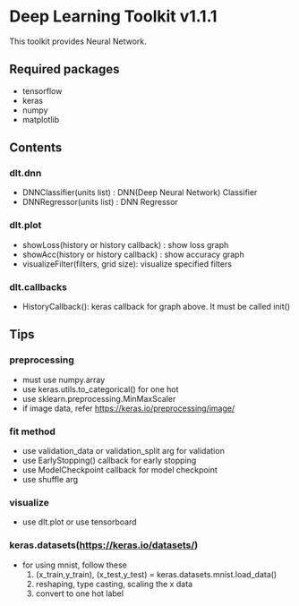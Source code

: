 # Deep Learning Toolkit v1.1.1
This toolkit provides Neural Network.

  
  
  
  
## Required packages
* tensorflow
* keras
* numpy
* matplotlib

## Contents
### dlt.dnn
* DNNClassifier(units list) : DNN(Deep Neural Network) Classifier
* DNNRegressor(units list) : DNN Regressor
### dlt.plot
* showLoss(history or history callback) : show loss graph
* showAcc(history or history callback) : show accuracy graph
* visualizeFilter(filters, grid size): visualize specified filters
### dlt.callbacks
* HistoryCallback(): keras callback for graph above. It must be called init()


## Tips
### preprocessing
* must use numpy.array
* use keras.utils.to_categorical() for one hot
* use sklearn.preprocessing.MinMaxScaler
* if image data, refer https://keras.io/preprocessing/image/
### fit method
* use validation_data or validation_split arg for validation
* use EarlyStopping() callback for early stopping
* use ModelCheckpoint callback for model checkpoint
* use shuffle arg
### visualize
* use dlt.plot or use tensorboard
### keras.datasets(https://keras.io/datasets/)
* for using mnist, follow these  
	1. (x_train,y_train), (x_test,y_test) = keras.datasets.mnist.load_data()
	2. reshaping, type casting, scaling the x data
	3. convert to one hot label
